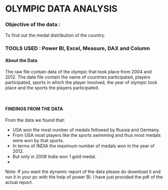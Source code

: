 <h1>OLYMPIC DATA ANALYSIS</h1>
<h3> Objective of the data :</h3>
To find out the medal distribution of the country.
<h3>TOOLS USED : Power BI, Excel, Measure, DAX and Column </h3>
<h4> About the Data </h4>
<p> The raw file contain data of the olympic that took place from 2004 and 2012. The data file contain the name of countries participated, players participated, sports in which the player involved, the year of olympic took place and the sports the players participated.  </p>
<br>
<h4>FINDINGS FROM THE DATA</h4>
<p> From the data we found that:
<ul>
<li>USA won the most number of medals followed by Russia and Germany.</li>
<li>From USA most players like the sports swimming and thus most medals were won by that sports.</li>
<li>In terms of INDIA the maximum number of medals won in the year of 2012.</li>
<li>But only in 2008 India won 1 gold medal.<li>
</ul>
</p>
<p> Note: If you want the dynamic report of the data please do download it and run it in your pc with the help of power BI. I have just provided the pdf of the actual report. </p>
